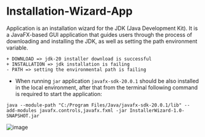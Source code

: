 # Installation-Wizard-App
Application is an installation wizard for the JDK (Java Development Kit). It is a JavaFX-based GUI application that guides users through the process of downloading and installing the JDK, as well as setting the path environment variable.

```
+ DOWNLOAD => jdk-20 installer download is successful
+ INSTALLATION => jdk installation is failing
- PATH => setting the environmental path is failing
```
- When running `jar` application `javafx-sdk-20.0.1` should be also installed in the local environment, after that from the terminal following command is required to start the application:
```
java --module-path "C:/Program Files/Java/javafx-sdk-20.0.1/lib" --add-modules javafx.controls,javafx.fxml -jar InstallerWizard-1.0-SNAPSHOT.jar
```

![image](https://github.com/af4092/Installation-Wizard-App/assets/24220136/52ff325d-426d-4f49-85a9-32f7dcedcad9)
